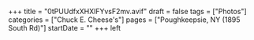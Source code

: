 +++
title = "0tPUUdfxXHXlFYvsF2mv.avif"
draft = false
tags = ["Photos"]
categories = ["Chuck E. Cheese's"]
pages = ["Poughkeepsie, NY (1895 South Rd)"]
startDate = ""
+++
left
